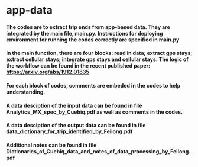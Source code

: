 # app-data

#### The codes are to extract trip ends from app-based data. They are integrated by the main file, main.py. Instructions for deploying environment for running the codes correctly are specified in main.py
#### In the main function, there are four blocks: read in data; extract gps stays; extract cellular stays; integrate gps stays and cellular stays.  The logic of the workflow can be found in the recent published paper: https://arxiv.org/abs/1912.01835
#### For each block of codes, comments are embeded in the codes to help understanding. 
#### A data desciption of the input data can be found in file Analytics_MX_spec_by_Cuebiq.pdf as well as comments in the codes. 
#### A data desciption of the output data can be found in file data_dictionary_for_trip_identified_by_Feilong.pdf
#### Additional notes can be found in file Dictionaries_of_Cuebiq_data_and_notes_of_data_processing_by_Feilong.pdf
